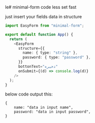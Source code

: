 le# minimal-form code less set fast

just insert your fields data in structure

```typescript
import EasyForm from "minimal-form";

export default function App() {
  return (
    <EasyForm
      structure={{
        name: { type: "string" },
        password: { type: "password" },
      }}
      bottonText="ذخیره"
      onSubmit={(d) => console.log(d)}
    />
  );
}
```

below code output this:

```
{
    name: "data in input name",
    password: "data in input password",
}
```
